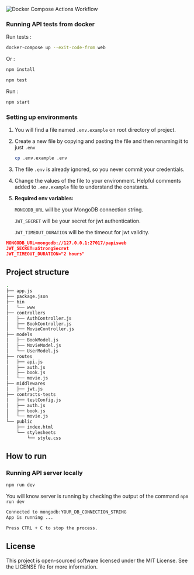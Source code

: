 ![Docker Compose Actions Workflow](https://github.com/blipn/pAPIs/workflows/Docker%20Compose%20Actions%20Workflow/badge.svg)

### Running API tests from docker

Run tests :
```bash
docker-compose up --exit-code-from web
```

Or :
```bash
npm install

npm test
```

Run :
```bash
npm start
```

### Setting up environments

1.  You will find a file named `.env.example` on root directory of project.
2.  Create a new file by copying and pasting the file and then renaming it to just `.env`
    ```bash
    cp .env.example .env
    ```
3.  The file `.env` is already ignored, so you never commit your credentials.
4.  Change the values of the file to your environment. Helpful comments added to `.env.example` file to understand the constants.

5. **Required env variables:**  

    `MONGODB_URL` will be your MongoDB connection string.

    `JWT_SECRET` will be your secret for jwt authentication.

    `JWT_TIMEOUT_DURATION` will be the timeout for jwt validity.

```json
MONGODB_URL=mongodb://127.0.0.1:27017/papisweb
JWT_SECRET=aStrongSecret
JWT_TIMEOUT_DURATION="2 hours"
```

## Project  structure
```sh
.
├── app.js
├── package.json
├── bin
│   └── www
├── controllers
│   ├── AuthController.js
│   ├── BookController.js
│   └── MovieController.js
├── models
│   ├── BookModel.js
│   ├── MovieModel.js
│   └── UserModel.js
├── routes
│   ├── api.js
│   ├── auth.js
│   ├── book.js
│   └── movie.js
├── middlewares
│   ├── jwt.js
├── contracts-tests
│   ├── testConfig.js
│   ├── auth.js
│   ├── book.js
│   └── movie.js
└── public
    ├── index.html
    └── stylesheets
        └── style.css
```
## How to run

### Running  API server locally

```bash
npm run dev
```

You will know server is running by checking the output of the command `npm run dev`

```bash
Connected to mongodb:YOUR_DB_CONNECTION_STRING
App is running ...

Press CTRL + C to stop the process.
```

## License

This project is open-sourced software licensed under the MIT License. See the LICENSE file for more information.